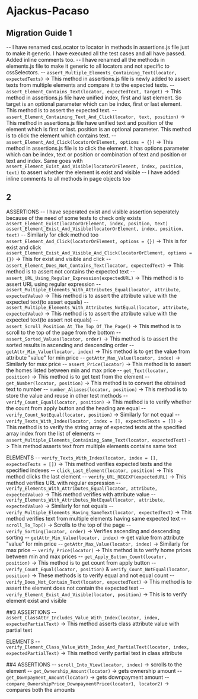 # Ajackus-Pacaso

## Migration Guide 1

 -- I have renamed cssLocator to locator in methods in assertions.js file just to make it generic. I have executed all the test cases and all have passed. Added inline comments too.
 -- I have renamed all the methods in elements.js file to make it generic to all locators and not specific to cssSelectors.
 -- `assert_Multiple_Elements_Containing_Text(locator, expectedTexts)` -> This method in assertions.js file is newly added to assert texts from multiple elements and compare it to the expected texts.
 -- `assert_Element_Contains_Text(locator, expectedText, target)` -> This method in assertions.js file have unified index, first and last element. So target is an optional parameter which can be index, first or last element. This method is to assert the expected text.
 -- `assert_Element_Containing_Text_And_Click(locator, text, position)` -> This method in assertions.js file have unified text and position of the element which is first or last. position is an optional parameter. This method is to click the element which contains text.
 -- `assert_Element_And_Click(locatorOrElement, options = {})` -> This method in assertions.js file is to click the element. It has options parameter which can be index, text or position or combination of text and position or text and index. Same goes with `assert_Element_Exist_And_Visible(locatorOrElement, index, position, text)` to assert whether the element is exist and visible
-- I have added inline comments to all methods in page objects too

## 2
ASSERTIONS
-- I have seperated exist and visible assertion seperately because of the need of some tests to check only exists
`assert_Element_Exist(locatorOrElement, index, position, text)`
`assert_Element_Exist_And_Visible(locatorOrElement, index, position, text)`
-- Similarly for click method too
`assert_Element_And_Click(locatorOrElement, options = {})` -> This is for exist and click
`assert_Element_Exist_And_Visible_And_Click(locatorOrElement, options = {})` -> This for exist and visible and click
-- `assert_Element_Does_Not_Contains_Text(locator, expectedText)` -> This method is to assert not contains the expected text
-- `assert_URL_Using_Regular_Expression(expectedURL)` -> This method is to assert URL using regular expression
-- `assert_Multiple_Elements_With_Attributes_Equal(locator, attribute, expectedValue)` -> This method is to assert the attribute value with the expected text(to assert equals)
-- `assert_Multiple_Elements_With_Attributes_NotEqual(locator, attribute, expectedValue)` -> This method is to assert the attribute value with the expected text(to assert not equals)
-- `assert_Scroll_Position_At_The_Top_Of_The_Page()` -> This method is to scroll to the top of the page from the bottom
-- `assert_Sorted_Values(locator, order)` -> This method is to assert the sorted results in ascending and descending order
-- `getAttr_Min_Value(locator, index)` -> This method is to get the value from attribute "value" for min price
-- `getAttr_Max_Value(locator, index)` -> Similarly for max price
-- `assert_Price(locator)` -> This method is to assert the homes listed between min and max price 
-- `get_Text(locator, position)` -> This method is to get text from the element
-- `get_Number(locator, position)` -> This method is to convert the obtained text to number
-- `number_Aliases(locator, position)` -> This method is to store the value and reuse in other test methods
-- `verify_Count_Equal(locator, position)` -> This method is to verify whether the count from apply button and the heading are equal
-- `verify_Count_NotEqual(locator, position)` -> Similarly for not equal
-- `verify_Texts_With_Index(locator, index = [], expectedTexts = [])` -> This method is to verify the string array of expected texts at the specified array index from the list of elements
-- `assert_Multiple_Elements_Containing_Same_Text(locator, expectedText)` -> This method asserts text from multiple elements contains same text

ELEMENTS
-- `verify_Texts_With_Index(locator, index = [], expectedTexts = [])` -> This method verifies expected texts and the specified indexes
-- `click_Last_Element(locator, position)` -> This method clicks the last element
-- `verify_URL_REGEXP(expectedURL)` -> This method verifies URL with regular expression
-- `verify_Elements_With_Attributes_Equal(locator, attribute, expectedValue)` -> This method verifies with attribute value
-- `verify_Elements_With_Attributes_NotEqual(locator, attribute, expectedValue)` -> Similarly for not equals
-- `verify_Multiple_Elements_Having_SameText(locator, expectedText)` -> This method verifies text from multiple elements having same expected text
-- `scroll_To_Top()` -> Scrolls to the top of the page
-- `verify_Sorting(locator, order)` -> Verifies ascending and descending sorting
-- `getAttr_Min_Value(locator, index)` -> get value from attribute "value" for min price
-- `getAttr_Max_Value(locator, index)` -> Similarly for max price
-- `verify_Price(locator)` -> This method is to verify home prices between min and max prices
-- `get_Apply_Button_Count(locator, position)` -> This method is to get count from apply button
-- `verify_Count_Equal(locator, position)` & `verify_Count_NotEqual(locator, position)` -> These methods is to verify equal and not equal count
-- `verify_Does_Not_Contain_Text(locator, expectedText)` -> This method is to assert the element does not contain the expected text
-- `verify_Element_Exist_And_Visible(locator, position)` -> This is to verify element exist and visible

##3
ASSERTIONS
-- `assert_ClassAttr_Includes_Value_With_Index(locator, index, expectedPartialText)` -> This method asserts class attribute value with partial text

ELEMENTS
-- `verify_Element_Class_Value_With_Index_And_PartialText(locator, index, expectedPartialText)` -> This method verify partial text in class attribute

##4
ASSERTIONS
-- `scroll_Into_View(locator, index)` -> scrolls to the element
-- `get_Ownership_Amount(locator)` -> gets ownership amount
-- `get_Downpayment_Amount(locator)` -> gets downpayment amount
-- `compare_OwnershipPrice_DownpaymentPrice(locator1, locator2)` -> compares both the amounts




 

 

